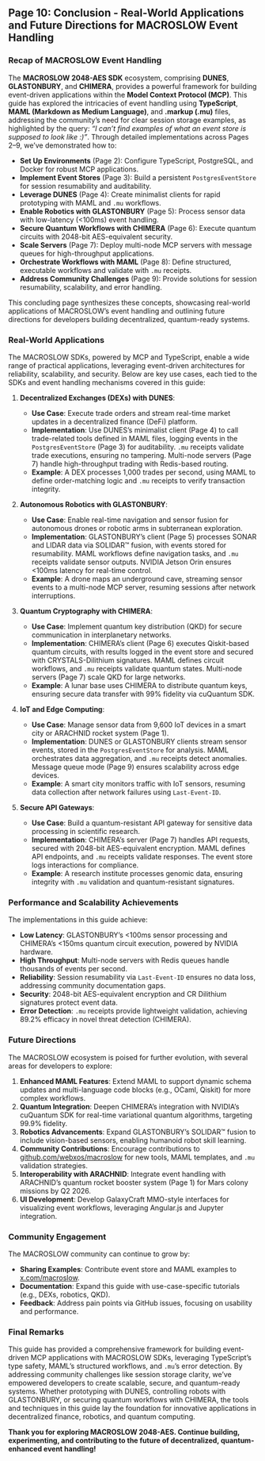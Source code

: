## Page 10: Conclusion - Real-World Applications and Future Directions for MACROSLOW Event Handling

### Recap of MACROSLOW Event Handling
The **MACROSLOW 2048-AES SDK** ecosystem, comprising **DUNES**, **GLASTONBURY**, and **CHIMERA**, provides a powerful framework for building event-driven applications within the **Model Context Protocol (MCP)**. This guide has explored the intricacies of event handling using **TypeScript**, **MAML (Markdown as Medium Language)**, and **.markup (.mu)** files, addressing the community’s need for clear session storage examples, as highlighted by the query: *“I can’t find examples of what an event store is supposed to look like :)”*. Through detailed implementations across Pages 2–9, we’ve demonstrated how to:
- **Set Up Environments** (Page 2): Configure TypeScript, PostgreSQL, and Docker for robust MCP applications.
- **Implement Event Stores** (Page 3): Build a persistent `PostgresEventStore` for session resumability and auditability.
- **Leverage DUNES** (Page 4): Create minimalist clients for rapid prototyping with MAML and `.mu` workflows.
- **Enable Robotics with GLASTONBURY** (Page 5): Process sensor data with low-latency (<100ms) event handling.
- **Secure Quantum Workflows with CHIMERA** (Page 6): Execute quantum circuits with 2048-bit AES-equivalent security.
- **Scale Servers** (Page 7): Deploy multi-node MCP servers with message queues for high-throughput applications.
- **Orchestrate Workflows with MAML** (Page 8): Define structured, executable workflows and validate with `.mu` receipts.
- **Address Community Challenges** (Page 9): Provide solutions for session resumability, scalability, and error handling.

This concluding page synthesizes these concepts, showcasing real-world applications of MACROSLOW’s event handling and outlining future directions for developers building decentralized, quantum-ready systems.

### Real-World Applications
The MACROSLOW SDKs, powered by MCP and TypeScript, enable a wide range of practical applications, leveraging event-driven architectures for reliability, scalability, and security. Below are key use cases, each tied to the SDKs and event handling mechanisms covered in this guide:

1. **Decentralized Exchanges (DEXs) with DUNES**:
   - **Use Case**: Execute trade orders and stream real-time market updates in a decentralized finance (DeFi) platform.
   - **Implementation**: Use DUNES’s minimalist client (Page 4) to call trade-related tools defined in MAML files, logging events in the `PostgresEventStore` (Page 3) for auditability. `.mu` receipts validate trade executions, ensuring no tampering. Multi-node servers (Page 7) handle high-throughput trading with Redis-based routing.
   - **Example**: A DEX processes 1,000 trades per second, using MAML to define order-matching logic and `.mu` receipts to verify transaction integrity.

2. **Autonomous Robotics with GLASTONBURY**:
   - **Use Case**: Enable real-time navigation and sensor fusion for autonomous drones or robotic arms in subterranean exploration.
   - **Implementation**: GLASTONBURY’s client (Page 5) processes SONAR and LIDAR data via SOLIDAR™ fusion, with events stored for resumability. MAML workflows define navigation tasks, and `.mu` receipts validate sensor outputs. NVIDIA Jetson Orin ensures <100ms latency for real-time control.
   - **Example**: A drone maps an underground cave, streaming sensor events to a multi-node MCP server, resuming sessions after network interruptions.

3. **Quantum Cryptography with CHIMERA**:
   - **Use Case**: Implement quantum key distribution (QKD) for secure communication in interplanetary networks.
   - **Implementation**: CHIMERA’s client (Page 6) executes Qiskit-based quantum circuits, with results logged in the event store and secured with CRYSTALS-Dilithium signatures. MAML defines circuit workflows, and `.mu` receipts validate quantum states. Multi-node servers (Page 7) scale QKD for large networks.
   - **Example**: A lunar base uses CHIMERA to distribute quantum keys, ensuring secure data transfer with 99% fidelity via cuQuantum SDK.

4. **IoT and Edge Computing**:
   - **Use Case**: Manage sensor data from 9,600 IoT devices in a smart city or ARACHNID rocket system (Page 1).
   - **Implementation**: DUNES or GLASTONBURY clients stream sensor events, stored in the `PostgresEventStore` for analysis. MAML orchestrates data aggregation, and `.mu` receipts detect anomalies. Message queue mode (Page 9) ensures scalability across edge devices.
   - **Example**: A smart city monitors traffic with IoT sensors, resuming data collection after network failures using `Last-Event-ID`.

5. **Secure API Gateways**:
   - **Use Case**: Build a quantum-resistant API gateway for sensitive data processing in scientific research.
   - **Implementation**: CHIMERA’s server (Page 7) handles API requests, secured with 2048-bit AES-equivalent encryption. MAML defines API endpoints, and `.mu` receipts validate responses. The event store logs interactions for compliance.
   - **Example**: A research institute processes genomic data, ensuring integrity with `.mu` validation and quantum-resistant signatures.

### Performance and Scalability Achievements
The implementations in this guide achieve:
- **Low Latency**: GLASTONBURY’s <100ms sensor processing and CHIMERA’s <150ms quantum circuit execution, powered by NVIDIA hardware.
- **High Throughput**: Multi-node servers with Redis queues handle thousands of events per second.
- **Reliability**: Session resumability via `Last-Event-ID` ensures no data loss, addressing community documentation gaps.
- **Security**: 2048-bit AES-equivalent encryption and CR Dilithium signatures protect event data.
- **Error Detection**: `.mu` receipts provide lightweight validation, achieving 89.2% efficacy in novel threat detection (CHIMERA).

### Future Directions
The MACROSLOW ecosystem is poised for further evolution, with several areas for developers to explore:
1. **Enhanced MAML Features**: Extend MAML to support dynamic schema updates and multi-language code blocks (e.g., OCaml, Qiskit) for more complex workflows.
2. **Quantum Integration**: Deepen CHIMERA’s integration with NVIDIA’s cuQuantum SDK for real-time variational quantum algorithms, targeting 99.9% fidelity.
3. **Robotics Advancements**: Expand GLASTONBURY’s SOLIDAR™ fusion to include vision-based sensors, enabling humanoid robot skill learning.
4. **Community Contributions**: Encourage contributions to [github.com/webxos/macroslow](https://github.com/webxos/macroslow) for new tools, MAML templates, and `.mu` validation strategies.
5. **Interoperability with ARACHNID**: Integrate event handling with ARACHNID’s quantum rocket booster system (Page 1) for Mars colony missions by Q2 2026.
6. **UI Development**: Develop GalaxyCraft MMO-style interfaces for visualizing event workflows, leveraging Angular.js and Jupyter integration.

### Community Engagement
The MACROSLOW community can continue to grow by:
- **Sharing Examples**: Contribute event store and MAML examples to [x.com/macroslow](https://x.com/macroslow).
- **Documentation**: Expand this guide with use-case-specific tutorials (e.g., DEXs, robotics, QKD).
- **Feedback**: Address pain points via GitHub issues, focusing on usability and performance.

### Final Remarks
This guide has provided a comprehensive framework for building event-driven MCP applications with MACROSLOW SDKs, leveraging TypeScript’s type safety, MAML’s structured workflows, and `.mu`’s error detection. By addressing community challenges like session storage clarity, we’ve empowered developers to create scalable, secure, and quantum-ready systems. Whether prototyping with DUNES, controlling robots with GLASTONBURY, or securing quantum workflows with CHIMERA, the tools and techniques in this guide lay the foundation for innovative applications in decentralized finance, robotics, and quantum computing.

**Thank you for exploring MACROSLOW 2048-AES. Continue building, experimenting, and contributing to the future of decentralized, quantum-enhanced event handling!**